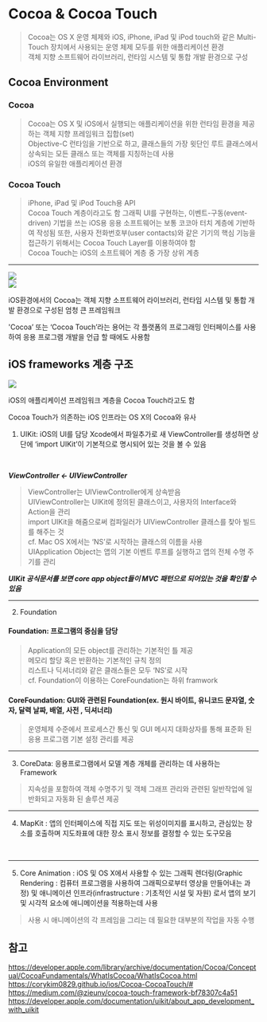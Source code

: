 # Cocoa & Cocoa Touch

> Cocoa는 OS X 운영 체제와 iOS, iPhone, iPad 및 iPod touch와 같은 Multi-Touch 장치에서 사용되는 운영 체제 모두를 위한 애플리케이션 환경 
> <br/>
> 객체 지향 소프트웨어 라이브러리, 런타임 시스템 및 통합 개발 환경으로 구성
> <br/>

## Cocoa Environment

### Cocoa
> Cocoa는 OS X 및 iOS에서 실행되는 애플리케이션을 위한 런타임 환경을 제공하는 객체 지향 프레임워크 집합(set)
> <br/>
> Objective-C 런타임을 기반으로 하고, 클래스들의 가장 윗단인 루트 클래스에서 상속되는 모든 클래스 또는 객체를 지칭하는데 사용
> <br/>
> iOS의 유일한 애플리케이션 환경
> <br/>

### Cocoa Touch

> iPhone, iPad 및 iPod Touch용 API
> <br/>
> Cocoa Touch 계층이라고도 함 그래픽 UI를 구현하는, 이벤트-구동(event-driven) 기법을 쓰는 iOS용 응용 소프트웨어는 보통 코코아 터치 계층에 기반하여 작성됨 또한, 사용자 전화번호부(user contacts)와 같은 기기의 핵심 기능을 접근하기 위해서는 Cocoa Touch Layer를 이용하여야 함
> <br/>
> Cocoa Touch는 iOS의 소프트웨어 계층 중 가장 상위 계층
> <br/>

---

<img src = "https://developer.apple.com/library/archive/documentation/Cocoa/Conceptual/CocoaFundamentals/Art/osx_architecture.jpg">

<br/>

<img src = "https://miro.medium.com/v2/resize:fit:640/format:webp/1*G5C1oySYKx-KUiiFgmLogg.png">

iOS환경에서의 Cocoa는 객체 지향 소프트웨어 라이브러리, 런타임 시스템 및 통합 개발 환경으로 구성된 엄청 큰 프레임워크
<br/>

'Cocoa’ 또는 ‘Cocoa Touch’라는 용어는 각 플랫폼의 프로그래밍 인터페이스를 사용하여 응용 프로그램 개발을 언급 할 때에도 사용함
<br/>

## iOS frameworks 계층 구조

<img src = "https://developer.apple.com/library/archive/documentation/Cocoa/Conceptual/CocoaFundamentals/Art/architecture_stack.jpg">

<br/>

iOS의 애플리케이션 프레임워크 계층을 Cocoa Touch라고도 함
<br/>

Cocoa Touch가 의존하는 iOS 인프라는 OS X의 Cocoa와 유사
<br/>

1. UIKit: iOS의 UI를 담당
Xcode에서 파일추가로 새 ViewController를 생성하면 상단에 ‘import UIKit’이 기본적으로 명시되어 있는 것을 볼 수 있음
<br/>

***ViewController <- UIViewController***
<br/>

> ViewController는 UIViewController에게 상속받음
> <br/> 
> UIViewController는 UIKit에 정의된 클래스이고, 사용자의 Interface와 Action을 관리
> <br/>
> import UIKit을 해줌으로써 컴파일러가 UIViewController 클래스를 찾아 빌드를 해주는 것
> <br/>
> cf. Mac OS X에서는 ‘NS’로 시작하는 클래스의 이름을 사용
> <br/>
> UIApplication Object는 앱의 기본 이벤트 루프를 실행하고 앱의 전체 수명 주기를 관리
> <br/>

***UIKit 공식문서를 보면 core app object들이 MVC 패턴으로 되어있는 것을 확인할 수 있음***
<br/>

---

2. Foundation

#### Foundation: 프로그램의 중심을 담당
> Application의 모든 object를 관리하는 기본적인 틀 제공
> <br/>
> 메모리 할당 혹은 반환하는 기본적인 규칙 정의
> <br/>
> 리스트나 딕셔너리와 같은 클래스들은 모두 ‘NS’로 시작
> <br/>
> cf. Foundation이 이용하는 CoreFoundation는 하위 framwork
> <br/>

#### CoreFoundation: GUI와 관련된 Foundation(ex. 원시 바이트, 유니코드 문자열, 숫자, 달력 날짜, 배열, 사전 , 딕셔너리)
> 운영체제 수준에서 프로세스간 통신 및 GUI 메시지 대화상자를 통해 표준화 된 응용 프로그램 기본 설정 관리를 제공
> <br/>

---

3. CoreData: 응용프로그램에서 모델 계층 개체를 관리하는 데 사용하는 Framework

> 지속성을 포함하여 객체 수명주기 및 객체 그래프 관리와 관련된 일반작업에 일반화되고 자동화 된 솔루션 제공
> <br/>

---

4. MapKit : 앱의 인터페이스에 직접 지도 또는 위성이미지를 표시하고, 관심있는 장소를 호출하며 지도좌표에 대한 장소 표시 정보를 결정할 수 있는 도구모음
<br/>

---

5. Core Animation : iOS 및 OS X에서 사용할 수 있는 그래픽 렌더링(Graphic Rendering : 컴퓨터 프로그램을 사용하여 그래픽으로부터 영상을 만들어내는 과정) 및 애니메이션 인프라(infrastructure : 기초적인 시설 및 자원) 로서 앱의 보기 및 시각적 요소에 애니메이션을 적용하는데 사용

> 사용 시 애니메이션의 각 프레임을 그리는 데 필요한 대부분의 작업을 자동 수행
> <br/>

## 참고
https://developer.apple.com/library/archive/documentation/Cocoa/Conceptual/CocoaFundamentals/WhatIsCocoa/WhatIsCocoa.html
<br/>
https://corykim0829.github.io/ios/Cocoa-CocoaTouch/#
<br/>
https://medium.com/@zieunv/cocoa-touch-framework-bf78307c4a51
<br/>
https://developer.apple.com/documentation/uikit/about_app_development_with_uikit
<br/>